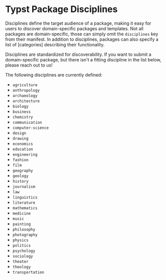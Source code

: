 # Typst Package Disciplines
Disciplines define the target audience of a package, making it easy for users to
discover domain-specific packages and templates. Not all packages are
domain-specific, those can simply omit the `disciplines` key from their
manifest. In addition to disciplines, packages can also specify a list of
[categories] describing their functionality.

Disciplines are standardized for discoverability. If you want to submit a
domain-specific package, but there isn't a fitting discipline in the list below,
please reach out to us!

The following disciplines are currently defined:

- `agriculture`
- `anthropology`
- `archaeology`
- `architecture`
- `biology`
- `business`
- `chemistry`
- `communication`
- `computer-science`
- `design`
- `drawing`
- `economics`
- `education`
- `engineering`
- `fashion`
- `film`
- `geography`
- `geology`
- `history`
- `journalism`
- `law`
- `linguistics`
- `literature`
- `mathematics`
- `medicine`
- `music`
- `painting`
- `philosophy`
- `photography`
- `physics`
- `politics`
- `psychology`
- `sociology`
- `theater`
- `theology`
- `transportation`
